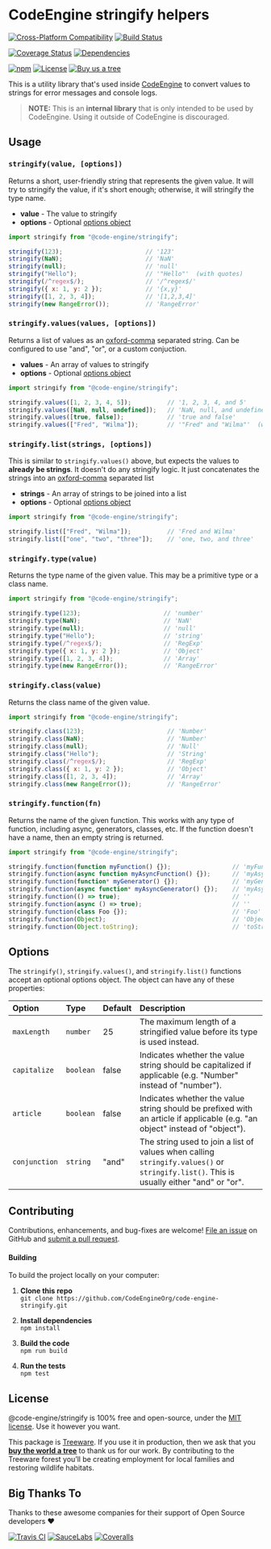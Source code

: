 CodeEngine stringify helpers
======================================

[![Cross-Platform Compatibility](https://engine.codes/img/badges/os-badges.svg)](https://github.com/CodeEngineOrg/code-engine-stringify/blob/master/.github/workflows/CI-CD.yaml)
[![Build Status](https://github.com/CodeEngineOrg/code-engine-stringify/workflows/CI-CD/badge.svg)](https://github.com/CodeEngineOrg/code-engine-stringify/blob/master/.github/workflows/CI-CD.yaml)

[![Coverage Status](https://coveralls.io/repos/github/CodeEngineOrg/code-engine-stringify/badge.svg?branch=master)](https://coveralls.io/github/CodeEngineOrg/code-engine-stringify)
[![Dependencies](https://david-dm.org/CodeEngineOrg/code-engine-stringify.svg)](https://david-dm.org/CodeEngineOrg/code-engine-stringify)

[![npm](https://img.shields.io/npm/v/@code-engine/stringify.svg)](https://www.npmjs.com/package/@code-engine/stringify)
[![License](https://img.shields.io/npm/l/@code-engine/stringify.svg)](LICENSE)
[![Buy us a tree](https://img.shields.io/badge/Treeware-%F0%9F%8C%B3-lightgreen)](https://plant.treeware.earth/CodeEngineOrg/code-engine-stringify)



This is a utility library that's used inside [CodeEngine](https://engine.codes/) to convert values to strings for error messages and console logs.

> **NOTE:** This is an **internal library** that is only intended to be used by CodeEngine. Using it outside of CodeEngine is discouraged.



Usage
-------------------------------

### `stringify(value, [options])`
Returns a short, user-friendly string that represents the given value. It will try to stringify the value, if it's short enough; otherwise, it will stringify the type name.

- **value** - The value to stringify
- **options** - Optional [options object](#options)

```javascript
import stringify from "@code-engine/stringify";

stringify(123);                       // '123'
stringify(NaN);                       // 'NaN'
stringify(null);                      // 'null'
stringify("Hello");                   // '"Hello"'  (with quotes)
stringify(/^regex$/);                 // '/^regex$/'
stringify({ x: 1, y: 2 });            // '{x,y}'
stringify([1, 2, 3, 4]);              // '[1,2,3,4]'
stringify(new RangeError());          // 'RangeError'
```

### `stringify.values(values, [options])`
Returns a list of values as an [oxford-comma](https://en.wikipedia.org/wiki/Serial_comma) separated string. Can be configured to use "and", "or", or a custom conjuction.

- **values** - An array of values to stringify
- **options** - Optional [options object](#options)

```javascript
import stringify from "@code-engine/stringify";

stringify.values([1, 2, 3, 4, 5]);          // '1, 2, 3, 4, and 5'
stringify.values([NaN, null, undefined]);   // 'NaN, null, and undefined'
stringify.values([true, false]);            // 'true and false'
stringify.values(["Fred", "Wilma"]);        // '"Fred" and "Wilma"'  (with quotes)
```

### `stringify.list(strings, [options])`
This is similar to `stringify.values()` above, but expects the values to **already be strings**. It doesn't do any stringify logic. It just concatenates the strings into an [oxford-comma](https://en.wikipedia.org/wiki/Serial_comma) separated list

- **strings** - An array of strings to be joined into a list
- **options** - Optional [options object](#options)

```javascript
import stringify from "@code-engine/stringify";

stringify.list(["Fred", "Wilma"]);          // 'Fred and Wilma'
stringify.list(["one", "two", "three"]);    // 'one, two, and three'
```


### `stringify.type(value)`
Returns the type name of the given value. This may be a primitive type or a class name.

```javascript
import stringify from "@code-engine/stringify";

stringify.type(123);                       // 'number'
stringify.type(NaN);                       // 'NaN'
stringify.type(null);                      // 'null'
stringify.type("Hello");                   // 'string'
stringify.type(/^regex$/);                 // 'RegExp'
stringify.type({ x: 1, y: 2 });            // 'Object'
stringify.type([1, 2, 3, 4]);              // 'Array'
stringify.type(new RangeError());          // 'RangeError'
```


### `stringify.class(value)`
Returns the class name of the given value.

```javascript
import stringify from "@code-engine/stringify";

stringify.class(123);                       // 'Number'
stringify.class(NaN);                       // 'Number'
stringify.class(null);                      // 'Null'
stringify.class("Hello");                   // 'String'
stringify.class(/^regex$/);                 // 'RegExp'
stringify.class({ x: 1, y: 2 });            // 'Object'
stringify.class([1, 2, 3, 4]);              // 'Array'
stringify.class(new RangeError());          // 'RangeError'
```


### `stringify.function(fn)`
Returns the name of the given function. This works with any type of function, including async, generators, classes, etc. If the function doesn't have a name, then an empty string is returned.

```javascript
import stringify from "@code-engine/stringify";

stringify.function(function myFunction() {});                 // 'myFunction'
stringify.function(async function myAsyncFunction() {});      // 'myAsyncFunction'
stringify.function(function* myGenerator() {});               // 'myGenerator'
stringify.function(async function* myAsyncGenerator() {});    // 'myAsyncGenerator'
stringify.function(() => true);                               // ''
stringify.function(async () => true);                         // ''
stringify.function(class Foo {});                             // 'Foo'
stringify.function(Object);                                   // 'Object'
stringify.function(Object.toString);                          // 'toString'
```



Options
--------------------------
The `stringify()`, `stringify.values()`, and `stringify.list()` functions accept an optional options object. The object can have any of these properties:

|Option            |Type                 |Default     |Description
|:-----------------|:--------------------|:-----------|:-----------------------------------------
|`maxLength`       |`number`             |25          |The maximum length of a stringified value before its type is used instead.
|`capitalize`      |`boolean`            |false       |Indicates whether the value string should be capitalized if applicable (e.g. "Number" instead of "number").
|`article`         |`boolean`            |false       |Indicates whether the value string should be prefixed with an article if applicable (e.g. "an object" instead of "object").
|`conjunction`     |`string`             |"and"       |The string used to join a list of values when calling `stringify.values()` or `stringify.list()`. This is usually either "and" or "or".



Contributing
--------------------------
Contributions, enhancements, and bug-fixes are welcome!  [File an issue](https://github.com/CodeEngineOrg/code-engine-stringify/issues) on GitHub and [submit a pull request](https://github.com/CodeEngineOrg/code-engine-stringify/pulls).

#### Building
To build the project locally on your computer:

1. __Clone this repo__<br>
`git clone https://github.com/CodeEngineOrg/code-engine-stringify.git`

2. __Install dependencies__<br>
`npm install`

3. __Build the code__<br>
`npm run build`

4. __Run the tests__<br>
`npm test`



License
--------------------------
@code-engine/stringify is 100% free and open-source, under the [MIT license](LICENSE). Use it however you want.

This package is [Treeware](http://treeware.earth). If you use it in production, then we ask that you [**buy the world a tree**](https://plant.treeware.earth/CodeEngineOrg/code-engine-stringify) to thank us for our work. By contributing to the Treeware forest you’ll be creating employment for local families and restoring wildlife habitats.



Big Thanks To
--------------------------
Thanks to these awesome companies for their support of Open Source developers ❤

[![Travis CI](https://engine.codes/img/badges/travis-ci.svg)](https://travis-ci.com)
[![SauceLabs](https://engine.codes/img/badges/sauce-labs.svg)](https://saucelabs.com)
[![Coveralls](https://engine.codes/img/badges/coveralls.svg)](https://coveralls.io)
